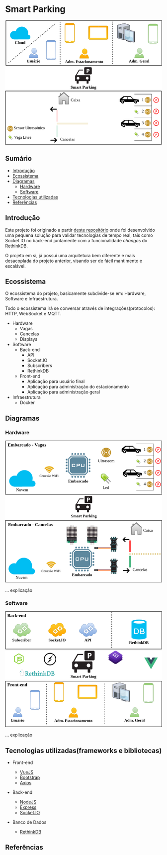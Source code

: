 # Smart  Parking

![img](https://raw.githubusercontent.com/douglaszuqueto/estacionamento/master/.github/diagrama.png)

## Sumário

* [Introdução](#introdução)
* [Ecossistema](#ecossistema)
* [Diagramas](#diagramas)
  * [Hardware](#hardware)
  * [Software](#software)
* [Tecnologias utilizadas](#tecnologias-utilizadasframeworks-e-bibliotecas)
* [Referências](#referências)

## Introdução

Este projeto foi originado a partir [deste repositório](https://github.com/douglaszuqueto/estacionamento-realtime) onde foi desenvolvido uma pequena
solução para validar tecnologias de tempo real, tais como Socket.IO no back-end juntamente com a funcionalidade *changes* do RethinkDB.

O projeto em si, já possui uma arquitetura bem diferente e mais desacoplada do projeto anterior, visando ser de fácil mantimento e escalável.

## Ecossistema

O ecossistema do projeto, basicamente subdivide-se em: Hardware, Software e Infraestrutura.

Todo o ecossistema irá se conversar através de integrações(protocolos): HTTP, WebSocket e MQTT.

* Hardware
  * Vagas
  * Cancelas
  * Displays
* Software
  * Back-end
    * API
    * Socket.IO
    * Subscribers
    * RethinkDB
  * Front-end
    * Aplicação para usuário final
    * Aplicação para administração do estacionamento
    * Aplicação para administração geral
* Infraestrutura
  * Docker

## Diagramas

### Hardware
![img](https://raw.githubusercontent.com/douglaszuqueto/estacionamento/master/.github/diagrama-hardware.png)

... explicação


### Software
![img](https://raw.githubusercontent.com/douglaszuqueto/estacionamento/master/.github/diagrama-software.png)

... explicação


## Tecnologias utilizadas(frameworks e bibliotecas)

* Front-end
  * [VueJS](https://vuejs.org/)
  * [Bootstrap](http://getbootstrap.com/)
  * [Axios](https://github.com/axios/axios)
* Back-end
  * [NodeJS](https://nodejs.org/)
  * [Express](http://expressjs.com)
  * [Socket.IO](https://socket.io/)

* Banco de Dados
  * [RethinkDB](https://www.rethinkdb.com/)

## Referências
